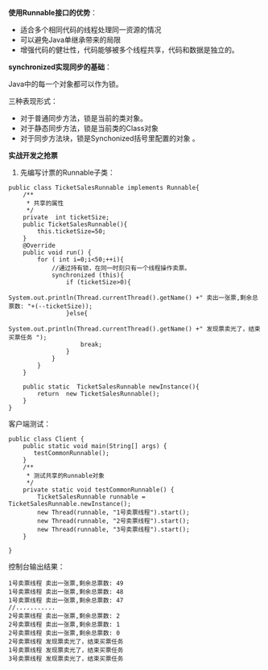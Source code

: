 
**使用Runnable接口的优势**：

- 适合多个相同代码的线程处理同一资源的情况
- 可以避免Java单继承带来的局限
- 增强代码的健壮性，代码能够被多个线程共享，代码和数据是独立的。


**synchronized实现同步的基础**： 

Java中的每一个对象都可以作为锁。

三种表现形式：

- 对于普通同步方法，锁是当前的类对象。
- 对于静态同步方法，锁是当前类的Class对象
- 对于同步方法块，锁是Synchonized括号里配置的对象 。



**实战开发之抢票**

1. 先编写计票的Runnable子类：
```
public class TicketSalesRunnable implements Runnable{
    /**
     * 共享的属性
     */
    private  int ticketSize;
    public TicketSalesRunnable(){
        this.ticketSize=50;
    }
    @Override
    public void run() {
        for ( int i=0;i<50;++i){
            //通过持有锁，在同一时刻只有一个线程操作卖票。
            synchronized (this){
                if (ticketSize>0){
                    System.out.println(Thread.currentThread().getName() +" 卖出一张票,剩余总票数: "+(--ticketSize));
                }else{
                    System.out.println(Thread.currentThread().getName() +" 发现票卖光了，结束买票任务 ");
                    break;
                }
            }
        }
    }

    public static  TicketSalesRunnable newInstance(){
        return  new TicketSalesRunnable();
    }
}
```
客户端测试：
```
public class Client {
    public static void main(String[] args) {
       testCommonRunnable();
    }
    /**
     * 测试共享的Runnable对象
     */
    private static void testCommonRunnable() {
        TicketSalesRunnable runnable = TicketSalesRunnable.newInstance();
        new Thread(runnable, "1号卖票线程").start();
        new Thread(runnable, "2号卖票线程").start();
        new Thread(runnable, "3号卖票线程").start();
    }
    
}
```
控制台输出结果：
```
1号卖票线程 卖出一张票,剩余总票数: 49
1号卖票线程 卖出一张票,剩余总票数: 48
1号卖票线程 卖出一张票,剩余总票数: 47
//...........
2号卖票线程 卖出一张票,剩余总票数: 2
2号卖票线程 卖出一张票,剩余总票数: 1
2号卖票线程 卖出一张票,剩余总票数: 0
2号卖票线程 发现票卖光了，结束买票任务 
1号卖票线程 发现票卖光了，结束买票任务 
3号卖票线程 发现票卖光了，结束买票任务 
```